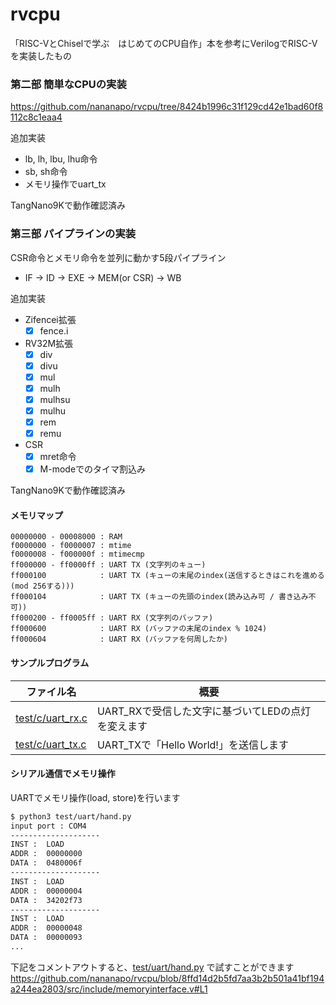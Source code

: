 # rvcpu

「RISC-VとChiselで学ぶ　はじめてのCPU自作」本を参考にVerilogでRISC-Vを実装したもの  

### 第二部 簡単なCPUの実装
https://github.com/nananapo/rvcpu/tree/8424b1996c31f129cd42e1bad60f8112c8c1eaa4  

追加実装
* lb, lh, lbu, lhu命令
* sb, sh命令
* メモリ操作でuart_tx

TangNano9Kで動作確認済み

### 第三部 パイプラインの実装

CSR命令とメモリ命令を並列に動かす5段パイプライン  
* IF -> ID -> EXE -> MEM(or CSR) -> WB

追加実装
* Zifencei拡張
    - [x] fence.i
* RV32M拡張
    - [x] div
    - [x] divu
    - [x] mul
    - [x] mulh
    - [x] mulhsu
    - [x] mulhu
    - [x] rem
    - [x] remu
* CSR
    - [x] mret命令
    - [x] M-modeでのタイマ割込み

TangNano9Kで動作確認済み

#### メモリマップ
```
00000000 - 00008000 : RAM
f0000000 - f0000007 : mtime
f0000008 - f000000f : mtimecmp
ff000000 - ff0000ff : UART TX (文字列のキュー)
ff000100            : UART TX (キューの末尾のindex(送信するときはこれを進める(mod 256する)))
ff000104            : UART TX (キューの先頭のindex(読み込み可 / 書き込み不可))
ff000200 - ff0005ff : UART RX (文字列のバッファ)
ff000600            : UART RX (バッファの末尾のindex % 1024)
ff000604            : UART RX (バッファを何周したか)
```

#### サンプルプログラム

|  ファイル名  |  概要  |
| ---- | ---- |
|  [test/c/uart_rx.c](https://github.com/nananapo/rvcpu/blob/main/test/c/uart_rx.c)  |  UART_RXで受信した文字に基づいてLEDの点灯を変えます  |
|  [test/c/uart_tx.c](https://github.com/nananapo/rvcpu/blob/main/test/c/uart_tx.c)  |  UART_TXで「Hello World!」を送信します  |

#### シリアル通信でメモリ操作

UARTでメモリ操作(load, store)を行います  

```sh
$ python3 test/uart/hand.py
input port : COM4
--------------------
INST :  LOAD
ADDR :  00000000
DATA :  0480006f
-------------------- 
INST :  LOAD
ADDR :  00000004     
DATA :  34202f73
--------------------  
INST :  LOAD
ADDR :  00000048      
DATA :  00000093
...
```

下記をコメントアウトすると、[test/uart/hand.py](https://github.com/nananapo/rvcpu/blob/main/test/uart/hand.py) で試すことができます
https://github.com/nananapo/rvcpu/blob/8ffd14d2b5fd7aa3b2b501a41bf194a244ea2803/src/include/memoryinterface.v#L1
